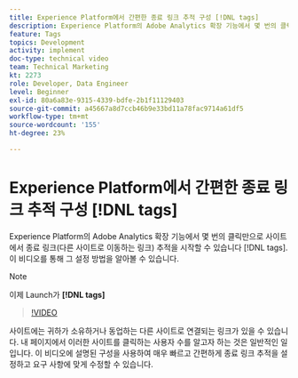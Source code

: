 ```yaml
---
title: Experience Platform에서 간편한 종료 링크 추적 구성 [!DNL tags]
description: Experience Platform의 Adobe Analytics 확장 기능에서 몇 번의 클릭만으로 사이트에서 종료 링크(다른 사이트로 이동하는 링크) 추적을 시작할 수 있습니다 [!DNL tags]. 이 비디오를 통해 그 설정 방법을 알아볼 수 있습니다.
feature: Tags
topics: Development
activity: implement
doc-type: technical video
team: Technical Marketing
kt: 2273
role: Developer, Data Engineer
level: Beginner
exl-id: 80a6a83e-9315-4339-bdfe-2b1f11129403
source-git-commit: a45667a8d7ccb46b9e33bd11a78fac9714a61df5
workflow-type: tm+mt
source-wordcount: '155'
ht-degree: 23%

---
```


# Experience Platform에서 간편한 종료 링크 추적 구성 [!DNL tags]

Experience Platform의 Adobe Analytics 확장 기능에서 몇 번의 클릭만으로 사이트에서 종료 링크(다른 사이트로 이동하는 링크) 추적을 시작할 수 있습니다 [!DNL tags]. 이 비디오를 통해 그 설정 방법을 알아볼 수 있습니다.

>[!NOTE]
>
> 이제 Launch가 **[!DNL tags]**

>[!VIDEO](https://video.tv.adobe.com/v/25763/?quality=12&learn=on)

사이트에는 귀하가 소유하거나 동업하는 다른 사이트로 연결되는 링크가 있을 수 있습니다. 내 페이지에서 이러한 사이트를 클릭하는 사용자 수를 알고자 하는 것은 일반적인 일입니다. 이 비디오에 설명된 구성을 사용하여 매우 빠르고 간편하게 종료 링크 추적을 설정하고 요구 사항에 맞게 수정할 수 있습니다.
